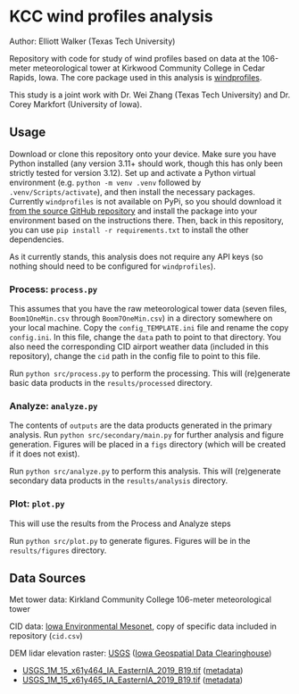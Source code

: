 # KCC wind profiles analysis
Author: Elliott Walker (Texas Tech University)

Repository with code for study of wind profiles based on data at the 106-meter meteorological tower at Kirkwood Community College in Cedar Rapids, Iowa. The core package used in this analysis is [windprofiles](https://github.com/Intergalactyc/windprofiles).

This study is a joint work with Dr. Wei Zhang (Texas Tech University) and Dr. Corey Markfort (University of Iowa).

## Usage
Download or clone this repository onto your device. Make sure you have Python installed (any version 3.11+ should work, though this has only been strictly tested for version 3.12). Set up and activate a Python virtual environment (e.g. `python -m venv .venv` followed by `.venv/Scripts/activate`), and then install the necessary packages. Currently `windprofiles` is not available on PyPi, so you should download it [from the source GitHub repository](https://github.com/Intergalactyc/windprofiles) and install the package into your environment based on the instructions there. Then, back in this repository, you can use `pip install -r requirements.txt` to install the other dependencies.

As it currently stands, this analysis does not require any API keys (so nothing should need to be configured for `windprofiles`).

### Process: `process.py`
This assumes that you have the raw meteorological tower data (seven files, `Boom1OneMin.csv` through `Boom7OneMin.csv`) in a directory somewhere on your local machine. Copy the `config_TEMPLATE.ini` file and rename the copy `config.ini`. In this file, change the `data` path to point to that directory. You also need the corresponding CID airport weather data (included in this repository), change the `cid` path in the config file to point to this file.

Run `python src/process.py` to perform the processing. This will (re)generate basic data products in the `results/processed` directory.

### Analyze: `analyze.py`
The contents of `outputs` are the data products generated in the primary analysis. Run `python src/secondary/main.py` for further analysis and figure generation. Figures will be placed in a `figs` directory (which will be created if it does not exist).

Run `python src/analyze.py` to perform this analysis. This will (re)generate secondary data products in the `results/analysis` directory.

### Plot: `plot.py`
This will use the results from the Process and Analyze steps

Run `python src/plot.py` to generate figures. Figures will be in the `results/figures` directory.

## Data Sources
Met tower data: Kirkland Community College 106-meter meteorological tower

CID data: [Iowa Environmental Mesonet](https://mesonet.agron.iastate.edu/request/download.phtml?network=IA_ASOS), copy of specific data included in repository (`cid.csv`)

DEM lidar elevation raster: [USGS](https://apps.nationalmap.gov/downloader/#/?z=8&y=41.82408393116087&x=-93.54911804199266&basemap=usgs_topo&datasets=elevation-products-three-dep&layerIds=one-meter-dem) ([Iowa Geospatial Data Clearinghouse](https://geodata.iowa.gov/pages/lidar))
- [USGS_1M_15_x61y464_IA_EasternIA_2019_B19.tif](https://prd-tnm.s3.amazonaws.com/StagedProducts/Elevation/1m/Projects/IA_EasternIA_2019_B19/TIFF/USGS_1M_15_x61y464_IA_EasternIA_2019_B19.tif) ([metadata](https://www.sciencebase.gov/catalog/item/6369f1bad34ed907bf6a2934))
- [USGS_1M_15_x61y465_IA_EasternIA_2019_B19.tif](https://prd-tnm.s3.amazonaws.com/StagedProducts/Elevation/1m/Projects/IA_EasternIA_2019_B19/TIFF/USGS_1M_15_x61y465_IA_EasternIA_2019_B19.tif) ([metadata](https://www.sciencebase.gov/catalog/item/6369f1b9d34ed907bf6a2932))
